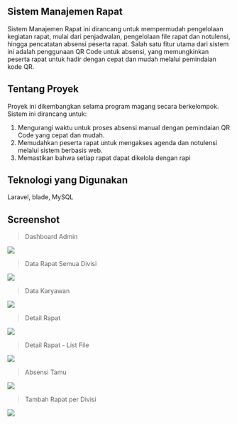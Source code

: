 ## Sistem Manajemen Rapat
Sistem Manajemen Rapat ini dirancang untuk mempermudah pengelolaan kegiatan rapat, mulai dari penjadwalan, pengelolaan file rapat dan notulensi, hingga pencatatan absensi peserta rapat. Salah satu fitur utama dari sistem ini adalah penggunaan QR Code untuk absensi, yang memungkinkan peserta rapat untuk hadir dengan cepat dan mudah melalui pemindaian kode QR.

## Tentang Proyek
Proyek ini dikembangkan selama program magang secara berkelompok. Sistem ini dirancang untuk:
1. Mengurangi waktu untuk proses absensi manual dengan pemindaian QR Code yang cepat dan mudah.
2. Memudahkan peserta rapat untuk mengakses agenda dan notulensi melalui sistem berbasis web.
3. Memastikan bahwa setiap rapat dapat dikelola dengan rapi

## Teknologi yang Digunakan
Laravel, blade, MySQL

## Screenshot
> Dashboard Admin
<img src="https://github.com/codebybony/magang_sim_rapat_qrcode/blob/296067acddd4efb80c05d9dcad26708f8e1c83fc/public/assets/images/screenshot/Rapat1.png">

> Data Rapat Semua Divisi
<img src="https://github.com/codebybony/magang_sim_rapat_qrcode/blob/296067acddd4efb80c05d9dcad26708f8e1c83fc/public/assets/images/screenshot/Rapat2.png">

> Data Karyawan
<img src="https://github.com/codebybony/magang_sim_rapat_qrcode/blob/296067acddd4efb80c05d9dcad26708f8e1c83fc/public/assets/images/screenshot/Rapat3.png">

> Detail Rapat
<img src="https://github.com/codebybony/magang_sim_rapat_qrcode/blob/296067acddd4efb80c05d9dcad26708f8e1c83fc/public/assets/images/screenshot/Rapat4.png">

> Detail Rapat - List File
<img src="https://github.com/codebybony/magang_sim_rapat_qrcode/blob/296067acddd4efb80c05d9dcad26708f8e1c83fc/public/assets/images/screenshot/Rapat5.png">

> Absensi Tamu
<img src="https://github.com/codebybony/magang_sim_rapat_qrcode/blob/296067acddd4efb80c05d9dcad26708f8e1c83fc/public/assets/images/screenshot/Rapat6.png">

> Tambah Rapat per Divisi
<img src="https://github.com/codebybony/magang_sim_rapat_qrcode/blob/296067acddd4efb80c05d9dcad26708f8e1c83fc/public/assets/images/screenshot/Rapat7.png"> 
